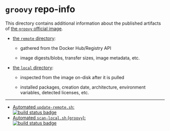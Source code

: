 # `groovy` repo-info

This directory contains additional information about the published artifacts of [the `groovy` official image](https://hub.docker.com/_/groovy/).

-	[the `remote` directory](remote/):

	-	gathered from the Docker Hub/Registry API

	-	image digests/blobs, transfer sizes, image metadata, etc.

-	[the `local` directory](local/):

	-	inspected from the image on-disk after it is pulled

	-	installed packages, creation date, architecture, environment variables, detected licenses, etc.

---

-	[Automated `update-remote.sh`:  
	![build status badge](https://doi-janky.infosiftr.net/job/repo-info/job/remote/badge/icon)](https://doi-janky.infosiftr.net/job/repo-info/job/remote/)
-	[Automated `scan-local.sh` (`groovy`):  
	![build status badge](https://doi-janky.infosiftr.net/job/repo-info/job/local/job/groovy/badge/icon)](https://doi-janky.infosiftr.net/job/repo-info/job/local/job/groovy)
